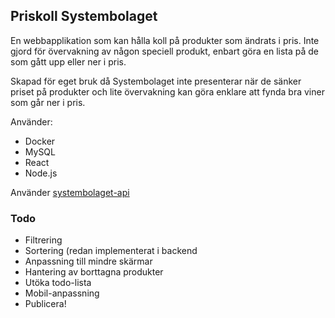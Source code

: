 ## Priskoll Systembolaget
En webbapplikation som kan hålla koll på produkter som ändrats i pris. Inte gjord för övervakning av någon speciell produkt, enbart göra en lista på de som gått upp eller ner i pris.

Skapad för eget bruk då Systembolaget inte presenterar när de sänker priset på produkter och lite övervakning kan göra enklare att fynda bra viner som går ner i pris.

Använder:
<ul>
<li>Docker</li>
<li>MySQL</li>
<li>React</li>
<li>Node.js</li>
</ul>

Använder [systembolaget-api](https://github.com/AlexGustafsson/systembolaget-api)

### Todo
<ul>
  <li>Filtrering</li>
  <li>Sortering (redan implementerat i backend</li>
  <li>Anpassning till mindre skärmar</li>
  <li>Hantering av borttagna produkter</li>
  <li>Utöka todo-lista</li>
  <li>Mobil-anpassning</li>
  <li>Publicera!</li>
</ul>
